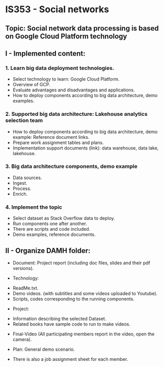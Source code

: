 # IS353 - Social networks
## Topic: Social network data processing is based on Google Cloud Platform technology

## I - Implemented content:
### 1. Learn big data deployment technologies.
+ Select technology to learn: Google Cloud Platform.
+ Overview of GCP.
+ Evaluate advantages and disadvantages and applications.
+ How to deploy components according to big data architecture, demo examples.

### 2. Supported big data architecture: Lakehouse analytics selection team
+ How to deploy components according to big data architecture, demo example: Reference document links.
+ Prepare work assignment tables and plans.
+ Implementation support documents (link): data warehouse, data lake, lakehouse.

### 3. Big data architecture components, demo example
+ Data sources.
+ Ingest.
+ Process.
+ Enrich.

### 4. Implement the topic
+ Select dataset as Stack Overflow data to deploy.
+ Run components one after another.
+ There are scripts and code included.
+ Demo examples, reference documents.



## II - Organize DAMH folder:
- Document: Project report (including doc files, slides and their pdf versions).

- Technology:
+ ReadMe.txt.
+ Demo videos. (with subtitles and some videos uploaded to Youtube).
+ Scripts, codes corresponding to the running components.

- Project:
+ Information describing the selected Dataset.
+ Related books have sample code to run to make videos.

- Final-Video (All participating members report in the video, open the camera).

- Plan: General demo scenario.
- There is also a job assignment sheet for each member.

